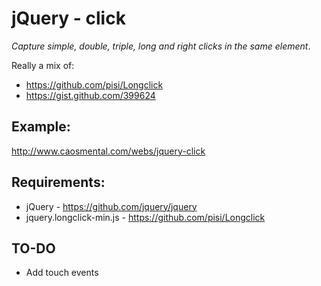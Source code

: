 jQuery - click
==============
*Capture simple, double, triple, long and right clicks in the same element*.

Really a mix of:
* https://github.com/pisi/Longclick
* https://gist.github.com/399624

Example:
-------------
http://www.caosmental.com/webs/jquery-click


Requirements:
-------------
* jQuery - https://github.com/jquery/jquery
* jquery.longclick-min.js - https://github.com/pisi/Longclick

TO-DO
-----
* Add touch events